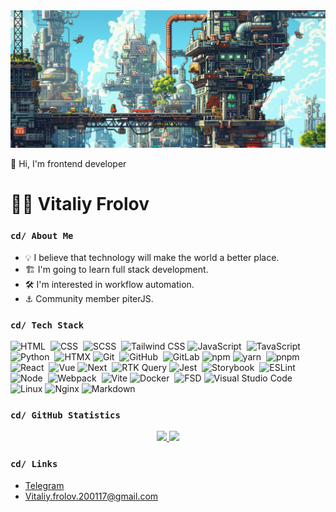<div>
    <img
        src="./assets/header.jpg" 
        alt=""
    />
    <p>
        &#x1F44B; Hi, I'm frontend developer
    </p>
    <h1>
        &#128104;&#8205;&#128187; Vitaliy Frolov
    </h1>
<div>

### `cd/ About Me`

- &#128161; I believe that technology will make the world a better place. <br />
- &#127959; I'm going to learn full stack development. <br />
- &#128736; I'm interested in workflow automation. <br />
- &#9875; Community member piterJS. <br />

### `cd/ Tech Stack`

![HTML](https://img.shields.io/badge/-HTML-05122A?style=flat&logo=HTML5&color=253245)&nbsp;
![CSS](https://img.shields.io/badge/-CSS-05122A?style=flat&logo=CSS3&logoColor=1572B6&color=253245)&nbsp;
![SCSS](https://img.shields.io/badge/-SCSS-05122A?style=flat&logo=sass&color=253245)&nbsp;
![Tailwind CSS](https://img.shields.io/badge/-Tailwind%20CSS-05122A?style=flat&logo=tailwindcss&logoColor=38BDF8&color=253245)
![JavaScript](https://img.shields.io/badge/-JavaScript-05122A?style=flat&logo=javascript&color=253245)&nbsp;
![TavaScript](https://img.shields.io/badge/-TypeScript-05122A?style=flat&logo=typescript&color=253245)&nbsp;
![Python](https://img.shields.io/badge/-Python-05122A?style=flat&logo=python&color=253245)&nbsp;
![HTMX](https://img.shields.io/badge/-HTMX-05122A?style=flat&logo=htmx&logoColor=89CFF0&color=253245)
![Git](https://img.shields.io/badge/-Git-05122A?style=flat&logo=git&color=253245)&nbsp;
![GitHub](https://img.shields.io/badge/-GitHub-05122A?style=flat&logo=github&color=253245)&nbsp;
![GitLab](https://img.shields.io/badge/-GitLab-05122A?style=flat&logo=gitlab&logoColor=FCA121&color=253245)
![npm](https://img.shields.io/badge/-npm-05122A?style=flat&logo=npm&logoColor=CB3837&color=253245)
![yarn](https://img.shields.io/badge/-yarn-05122A?style=flat&logo=yarn&color=253245)&nbsp; 
![pnpm](https://img.shields.io/badge/-pnpm-05122A?style=flat&logo=pnpm&logoColor=F69220&color=253245)
![React](https://img.shields.io/badge/-React.js-05122A?style=flat&logo=react&color=253245)&nbsp;
![Vue](https://img.shields.io/badge/-Vue-05122A?style=flat&logo=vue.js&logoColor=4FC08D&color=253245)
![Next](https://img.shields.io/badge/-Next.js-05122A?style=flat&logo=next.js&color=253245)&nbsp;
![RTK Query](https://img.shields.io/badge/-RTK_Query-05122A?style=flat&logo=redux&logoColor=764ABC&color=253245)
![Jest](https://img.shields.io/badge/-Jest-05122A?style=flat&logo=Jest&logoColor=d43b3b&color=253245)&nbsp;
![Storybook](https://img.shields.io/badge/-Storybook-05122A?style=flat&logo=Storybook&color=253245)&nbsp;
![ESLint](https://img.shields.io/badge/-ESLint-05122A?style=flat&logo=ESLint&logoColor=4f2bcf&color=253245)&nbsp;
![Node](https://img.shields.io/badge/-Node.js-05122A?style=flat&logo=Node.js&color=253245)&nbsp;
![Webpack](https://img.shields.io/badge/-Webpack-05122A?style=flat&logo=webpack&color=253245)&nbsp;
![Vite](https://img.shields.io/badge/-Vite-05122A?style=flat&color=253245)
![Docker](https://img.shields.io/badge/-Docker-05122A?style=flat&logo=Docker&color=253245)&nbsp;
![FSD](https://img.shields.io/badge/-FSD-05122A?style=flat&color=253245)
![Visual Studio Code](https://img.shields.io/badge/-Visual%20Studio%20Code-05122A?style=flat&logo=visual-studio-code&logoColor=007ACC&color=253245)&nbsp;
![Linux](https://img.shields.io/badge/-Linux-05122A?style=flat&logo=linux&logoColor=FFFFFF&color=253245)
![Nginx](https://img.shields.io/badge/-Nginx-05122A?style=flat&logo=nginx&logoColor=009639&color=253245)
![Markdown](https://img.shields.io/badge/-Markdown-05122A?style=flat&logo=markdown&color=253245)&nbsp;

### `cd/ GitHub Statistics`

<div align="center">
    <a href="https://github.com/VitaliyFrolov">
        <img height="180em" src="https://github-readme-stats-eight-theta.vercel.app/api?username=VitaliyFrolov&show_icons=true&theme=default&include_all_commits=true&bg_color=253245&title_color=ffffff&text_color=ffffff&icon_color=7ed957&hide_border=true"/> 
        <img height="180em" src="https://github-readme-stats-eight-theta.vercel.app/api/top-langs/?username=VitaliyFrolov&layout=compact&langs_count=8&theme=default&bg_color=253245&title_color=ffffff&text_color=ffffff&icon_color=7ed957&hide_border=true"/>
    </a>
</div>

### `cd/ Links`
- [Telegram](https://t.me/FrolovVii)
- Vitaliy.frolov.200117@gmail.com